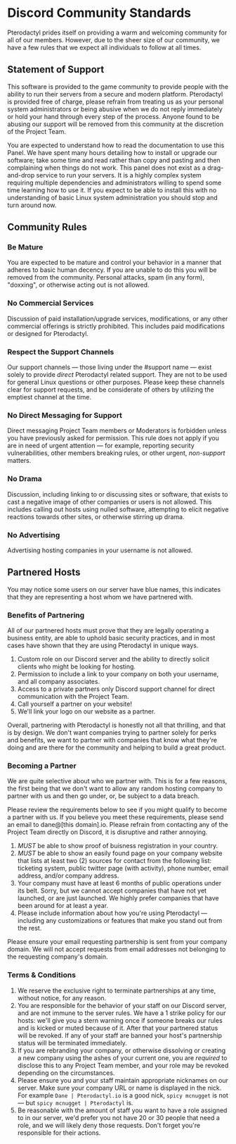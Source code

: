 <!--
    Sorry, but this file is off limits to additions or deletions that are not the result of fixing
    grammar or spelling mistakes.
-->
# Discord Community Standards
Pterodactyl prides itself on providing a warm and welcoming community for all of our members. However, due to the
sheer size of our community, we have a few rules that we expect all individuals to follow at all times.

## Statement of Support
This software is provided to the game community to provide people with the ability to run their servers from a secure
and modern platform. Pterodactyl is provided free of charge, please refrain from treating us as your personal system
administrators or being abusive when we do not reply immediately or hold your hand through every step of the process.
Anyone found to be abusing our support will be removed from this community at the discretion of the Project Team.

You are expected to understand how to read the documentation to use this Panel. We have spent many hours detailing how to
install or upgrade our software; take some time and read rather than copy and pasting and then complaining when things
do not work. This panel does not exist as a drag-and-drop service to run your servers. It is a highly complex system
requiring multiple dependencies and administrators willing to spend some time learning how to use it. If you expect
to be able to install this with no understanding of basic Linux system administration you should stop and turn
around now.

## Community Rules
### Be Mature
You are expected to be mature and control your behavior in a manner that adheres to basic human decency. If you are
unable to do this you will be removed from the community. Personal attacks, spam (in any form), "doxxing", or otherwise
acting out is not allowed.
   
### No Commercial Services
Discussion of paid installation/upgrade services, modifications, or any other commercial offerings is strictly
prohibited. This includes paid modifications or designed for Pterodactyl.

### Respect the Support Channels
Our support channels — those living under the #support name — exist solely to provide _direct_ Pterodactyl related
support. They are not to be used for general Linux questions or other purposes. Please keep these channels clear for
support requests, and be considerate of others by utilizing the emptiest channel at the time. 

### No Direct Messaging for Support
Direct messaging Project Team members or Moderators is forbidden unless you have previously asked for permission.
This rule does not apply if you are in need of urgent attention — for example, reporting security vulnerabilities,
other members breaking rules, or other urgent, _non-support_ matters.

### No Drama
Discussion, including linking to or discussing sites or software, that exists to cast a negative image of other
companies or users is not allowed. This includes calling out hosts using nulled software, attempting to elicit negative
reactions towards other sites, or otherwise stirring up drama.

### No Advertising
Advertising hosting companies in your username is not allowed.

## Partnered Hosts
You may notice some users on our server have blue names, this indicates that they are representing a host whom
we have partnered with.

### Benefits of Partnering
All of our partnered hosts must prove that they are legally operating a business entity, are able to uphold
basic security practices, and in most cases have shown that they are using Pterodactyl in unique ways.

1. Custom role on our Discord server and the ability to directly solicit clients who might be looking for hosting.
2. Permission to include a link to your company on both your username, and all company associates.
3. Access to a private partners only Discord support channel for direct communication with the Project Team.
4. Call yourself a partner on your website!
5. We'll link your logo on our website as a partner.

Overall, partnering with Pterodactyl is honestly not all that thrilling, and that is by design. We don't want companies
trying to partner solely for perks and benefits, we want to partner with companies that know what they're doing and
are there for the community and helping to build a great product.

### Becoming a Partner
We are quite selective about who we partner with. This is for a few reasons, the first being that we don't want to
allow any random hosting company to partner with us and then go under, or, be subject to a data breach.

Please review the requirements below to see if you might qualify to become a partner with us. If you believe
you meet these requirements, please send an email to dane@[this domain].io. Please refrain from contacting any
of the Project Team directly on Discord, it is disruptive and rather annoying.

1. *MUST* be able to show proof of buisness registration in your country.
2. *MUST* be able to show an easily found page on your company website that lists at least two (2) sources for contact
from the following list: ticketing system, public twitter page (with activity), phone number, email address,
and/or company address.
3. Your company must have at least 6 months of public operations under its belt. Sorry, but we cannot accept companies
that have not yet launched, or are just launched. We highly prefer companies that have been around for at least a year.
4. Please include information about how you're using Pterodactyl — including any customizations or features that make
you stand out from the rest.

Please ensure your email requesting partnership is sent from your company domain. We will not accept requests from
email addresses not belonging to the requesting company's domain.

### Terms & Conditions
1. We reserve the exclusive right to terminate partnerships at any time, without notice, for any reason.
2. You are responsible for the behavior of your staff on our Discord server, and are not immune to the server rules.
We have a 1 strike policy for our hosts: we'll give you a stern warning once if someone breaks our rules and is kicked
or muted because of it. After that your partnered status will be revoked. If any of your staff are banned your host's
partnership status will be terminated immediately.
3. If you are rebranding your company, or otherwise dissolving or creating a new company using the ashes of your current one,
you are _required_ to disclose this to any Project Team member, and your role may be revoked depending on the circumstances.
4. Please ensure you and your staff maintain appropriate nicknames on our server. Make sure your company URL or name is
displayed in the nick. For example `Dane | Pterodactyl.io` is a good nick, `spicy mcnugget` is not — but `spicy mcnugget | Pterodactyl` is.
5. Be reasonable with the amount of staff you want to have a role assigned to in our server, we'd prefer you not have 20
or 30 people that need a role, and we will likely deny those requests. Don't forget you're responsible for their actions.
